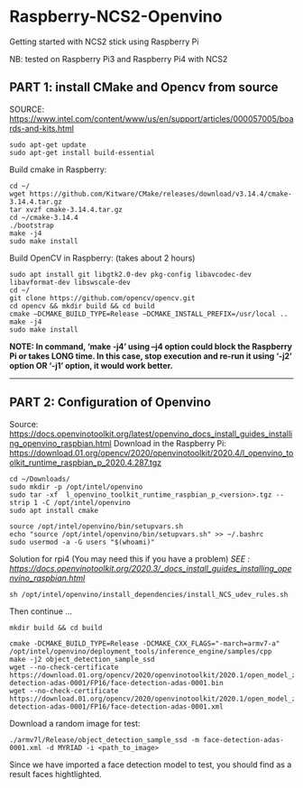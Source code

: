 # Raspberry-NCS2-Openvino
Getting started with NCS2 stick using Raspberry Pi

NB: tested on Raspberry Pi3 and Raspberry Pi4 with NCS2

## PART 1: install CMake and Opencv from source

SOURCE: https://www.intel.com/content/www/us/en/support/articles/000057005/boards-and-kits.html
 ```
sudo apt-get update  
sudo apt-get install build-essential
 ```
Build cmake in Raspberry:
```
cd ~/ 
wget https://github.com/Kitware/CMake/releases/download/v3.14.4/cmake-3.14.4.tar.gz
tar xvzf cmake-3.14.4.tar.gz
cd ~/cmake-3.14.4
./bootstrap
make -j4
sudo make install
 ```
Build OpenCV in Raspberry: (takes about 2 hours)
```
sudo apt install git libgtk2.0-dev pkg-config libavcodec-dev libavformat-dev libswscale-dev
cd ~/
git clone https://github.com/opencv/opencv.git
cd opencv && mkdir build && cd build
cmake –DCMAKE_BUILD_TYPE=Release –DCMAKE_INSTALL_PREFIX=/usr/local ..
make -j4 
sudo make install
```

**NOTE: In command, ‘make -j4’ using –j4 option could block the Raspberry Pi or takes LONG time. In this case, stop execution and re-run it using ‘-j2’ option OR ‘-j1’ option, it would work better.**

_____________________________________________________________________________

## PART 2: Configuration of Openvino

Source: https://docs.openvinotoolkit.org/latest/openvino_docs_install_guides_installing_openvino_raspbian.html
Download in the Raspberry Pi: https://download.01.org/opencv/2020/openvinotoolkit/2020.4/l_openvino_toolkit_runtime_raspbian_p_2020.4.287.tgz
```
cd ~/Downloads/
sudo mkdir -p /opt/intel/openvino
sudo tar -xf  l_openvino_toolkit_runtime_raspbian_p_<version>.tgz --strip 1 -C /opt/intel/openvino
sudo apt install cmake

source /opt/intel/openvino/bin/setupvars.sh
echo "source /opt/intel/openvino/bin/setupvars.sh" >> ~/.bashrc
sudo usermod -a -G users "$(whoami)"
```
Solution for rpi4 (You may need this if you have a problem)
*SEE : https://docs.openvinotoolkit.org/2020.3/_docs_install_guides_installing_openvino_raspbian.html*
```
sh /opt/intel/openvino/install_dependencies/install_NCS_udev_rules.sh
```
Then continue ...
```
mkdir build && cd build

cmake -DCMAKE_BUILD_TYPE=Release -DCMAKE_CXX_FLAGS="-march=armv7-a" /opt/intel/openvino/deployment_tools/inference_engine/samples/cpp
make -j2 object_detection_sample_ssd
wget --no-check-certificate https://download.01.org/opencv/2020/openvinotoolkit/2020.1/open_model_zoo/models_bin/1/face-detection-adas-0001/FP16/face-detection-adas-0001.bin
wget --no-check-certificate https://download.01.org/opencv/2020/openvinotoolkit/2020.1/open_model_zoo/models_bin/1/face-detection-adas-0001/FP16/face-detection-adas-0001.xml
```
Download a random image for test:
```
./armv7l/Release/object_detection_sample_ssd -m face-detection-adas-0001.xml -d MYRIAD -i <path_to_image>
```
Since we have imported a face detection model to test, you should find as a result faces hightlighted.
